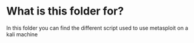# What is this folder for?
In this folder you can find the different script used to use metasploit on a kali machine